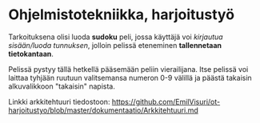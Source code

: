 # Ohjelmistotekniikka, harjoitustyö
Tarkoituksena olisi luoda **sudoku** peli, jossa käyttäjä voi *kirjautua sisään/luoda tunnuksen*, jolloin pelissä eteneminen **tallennetaan tietokantaan**. 


Pelissä pystyy tällä hetkellä pääsemään peliin vierailijana. Itse pelissä voi laittaa tyhjään ruutuun valitsemansa numeron 0-9 välillä ja päästä takaisin alkuvalikkoon "takaisin" napista.


Linkki arkkitehtuuri tiedostoon: https://github.com/EmilVisuri/ot-harjoitustyo/blob/master/dokumentaatio/Arkkitehtuuri.md

